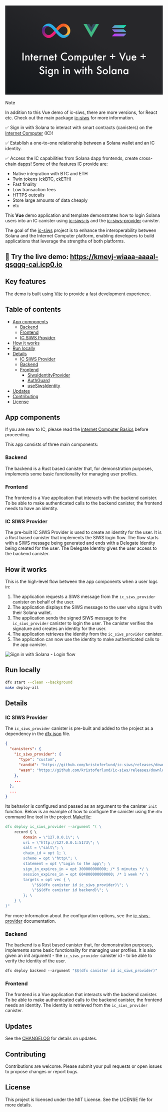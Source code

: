 ![](media/header.png)

> [!NOTE]  
> In addition to this Vue demo of ic-siws, there are more versions, for React etc. Check out the
> main package [ic-siws](https://github.com/kristoferlund/ic-siws) for more information.

✅ Sign in with Solana to interact with smart contracts (canisters) on the [Internet Computer](https://internetcomputer.org) (IC)!

✅ Establish a one-to-one relationship between a Solana wallet and an IC identity.

✅ Access the IC capabilities from Solana dapp frontends, create cross-chain dapps! Some of the features IC provide are:

- Native integration with BTC and ETH
- Twin tokens (ckBTC, ckETH)
- Fast finality
- Low transaction fees
- HTTPS outcalls
- Store large amounts of data cheaply
- etc

This **Vue** demo application and template demonstrates how to login Solana users into an IC canister using [ic-siws-js](https://www.npmjs.com/package/ic-siws-js) and the [ic-siws-provider](https://github.com/kristoferlund/ic-siws/tree/main/packages/ic_siws_provider) canister.

The goal of the [ic-siws](https://github.com/kristoferlund/ic-siws) project is to enhance the interoperability between Solana and the Internet Computer platform, enabling developers to build applications that leverage the strengths of both platforms.

## 👀 Try the live demo: <https://kmevj-wiaaa-aaaal-qsggq-cai.icp0.io>

## Key features

The demo is built using [Vite](https://vitejs.dev/) to provide a fast development experience.

## Table of contents

- [App components](#app-components)
  - [Backend](#backend)
  - [Frontend](#frontend)
  - [IC SIWS Provider](#ic-siws-provider)
- [How it works](#how-it-works)
- [Run locally](#run-locally)
- [Details](#details)
  - [IC SIWS Provider](#ic-siws-provider-1)
  - [Backend](#backend-1)
  - [Frontend](#frontend-1)
    - [SiwsIdentityProvider](#siwsidentityprovider)
    - [AuthGuard](#authguard)
    - [useSiwsIdentity](#usesiwsidentity)
- [Updates](#updates)
- [Contributing](#contributing)
- [License](#license)

## App components

If you are new to IC, please read the [Internet Computer Basics](https://internetcomputer.org/basics) before proceeding.

This app consists of three main components:

### Backend

The backend is a Rust based canister that, for demonstration purposes, implements some basic functionality for managing user profiles.

### Frontend

The frontend is a Vue application that interacts with the backend canister. To be able to make authenticated calls to the backend canister, the frontend needs to have an identity.

### IC SIWS Provider

The pre-built IC SIWS Provider is used to create an identity for the user. It is a Rust based canister that implements the SIWS login flow. The flow starts with a SIWS message being generated and ends with a Delegate Identity being created for the user. The Delegate Identity gives the user access to the backend canister.

## How it works

This is the high-level flow between the app components when a user logs in:

1. The application requests a SIWS message from the `ic_siws_provider` canister on behalf of the user.
2. The application displays the SIWS message to the user who signs it with their Solana wallet.
3. The application sends the signed SIWS message to the `ic_siws_provider` canister to login the user. The canister verifies the signature and creates an identity for the user.
4. The application retrieves the identity from the `ic_siws_provider` canister.
5. The application can now use the identity to make authenticated calls to the app canister.

![Sign in with Solana - Login flow](/media/flow.png)

## Run locally

```bash
dfx start --clean --background
make deploy-all
```

## Details

### IC SIWS Provider

The `ic_siws_provider` canister is pre-built and added to the project as a dependency in the [dfx.json](/dfx.json) file.

```json
{
  "canisters": {
    "ic_siws_provider": {
      "type": "custom",
      "candid": "https://github.com/kristoferlund/ic-siws/releases/download/v0.1.1/ic_siws_provider.did",
      "wasm": "https://github.com/kristoferlund/ic-siws/releases/download/v0.1.1/ic_siws_provider.wasm.gz"
    },
    ...
  },
  ...
}
```

Its behavior is configured and passed as an argument to the canister `init` function. Below is an example of how to configure the canister using the `dfx` command line tool in the project [Makefile](/Makefile):

```makefile
dfx deploy ic_siws_provider --argument "( \
    record { \
        domain = \"127.0.0.1\"; \
        uri = \"http://127.0.0.1:5173\"; \
        salt = \"salt\"; \
        chain_id = opt 1; \
        scheme = opt \"http\"; \
        statement = opt \"Login to the app\"; \
        sign_in_expires_in = opt 300000000000; /* 5 minutes */ \
        session_expires_in = opt 604800000000000; /* 1 week */ \
        targets = opt vec { \
            \"$$(dfx canister id ic_siws_provider)\"; \
            \"$$(dfx canister id backend)\"; \
        }; \
    } \
)"
```

For more information about the configuration options, see the [ic-siws-provider](https://github.com/kristoferlund/ic-siws/tree/main/packages/ic_siws_provider) documentation.

### Backend

The backend is a Rust based canister that, for demonstration purposes, implements some basic functionality for managing user profiles. It is also given an init argument - the `ic_siws_provider` canister id - to be able to verify the identity of the user.

```makefile
dfx deploy backend --argument "$$(dfx canister id ic_siws_provider)"
```

### Frontend

The frontend is a Vue application that interacts with the backend canister. To be able to make authenticated calls to the backend canister, the frontend needs an identity. The identity is retrieved from the `ic_siws_provider` canister.

## Updates

See the [CHANGELOG](CHANGELOG.md) for details on updates.

## Contributing

Contributions are welcome. Please submit your pull requests or open issues to propose changes or report bugs.

## License

This project is licensed under the MIT License. See the LICENSE file for more details.
